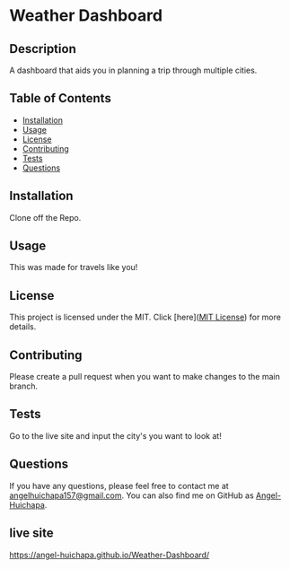 
# Weather Dashboard

## Description
A dashboard that aids you in planning a trip through multiple cities.

## Table of Contents
- [Installation](#installation)
- [Usage](#usage)
- [License](#license)
- [Contributing](#contributing)
- [Tests](#tests)
- [Questions](#questions)

## Installation
Clone off the Repo.

## Usage
This was made for travels like you!


## License
This project is licensed under the MIT. Click [here]([MIT License](https://opensource.org/licenses/MIT)) for more details.


## Contributing
Please create a pull request when you want to make changes to the main branch.

## Tests
Go to the live site and input the city's you want to look at!

## Questions
If you have any questions, please feel free to contact me at angelhuichapa157@gmail.com. You can also find me on GitHub as [Angel-Huichapa](https://github.com/Angel-Huichapa).

## live site
https://angel-huichapa.github.io/Weather-Dashboard/